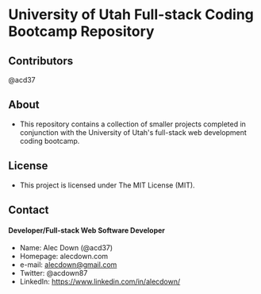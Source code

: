 # University of Utah Full-stack Coding Bootcamp Repository

## Contributors
@acd37


## About
*  This repository contains a collection of smaller projects completed in conjunction with the University of Utah's full-stack web development coding bootcamp.


## License 
* This project is licensed under The MIT License (MIT).


## Contact
#### Developer/Full-stack Web Software Developer
* Name: Alec Down (@acd37)
* Homepage: alecdown.com
* e-mail: alecdown@gmail.com
* Twitter: @acdown87
* LinkedIn: https://www.linkedin.com/in/alecdown/
